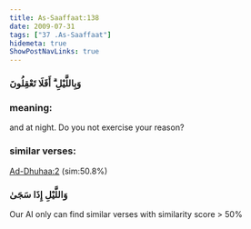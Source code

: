 ```yaml
---
title: As-Saaffaat:138
date: 2009-07-31
tags: ["37 .As-Saaffaat"]
hidemeta: true 
ShowPostNavLinks: true 
---
```

### وَبِاللَّيْلِ ۗ أَفَلَا تَعْقِلُونَ
### meaning: 
and at night. Do you not exercise your reason?
### similar verses: 

[Ad-Dhuhaa:2](/93/2) (sim:50.8%)

### وَاللَّيْلِ إِذَا سَجَىٰ

Our AI only can find similar verses with similarity score > 50% 



